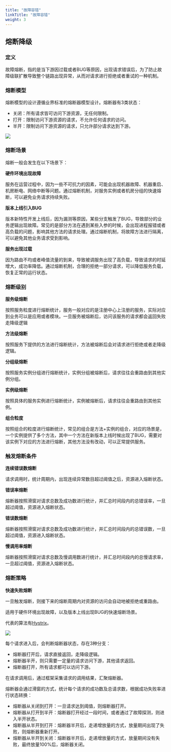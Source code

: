 ```yaml
---
title: "故障容错"
linkTitle: "故障容错"
weight: 3
---
```


## 熔断降级

### 定义

故障熔断，指的是当下游因过载或者BUG等原因，出现请求错误后，为了防止故障级联扩散导致整个链路出现异常，从而对请求进行拒绝或者重试的一种机制。

### 熔断模型

熔断模型的设计遵循业界标准的熔断器模型设计。熔断器有3类状态：

- 关闭：所有请求皆可访问下游资源，无任何限制。
- 打开：限制访问下游资源的请求，不允许任何请求的访问。
- 半开：限制访问下游资源的请求，只允许部分请求达到下游。

![](https://martinfowler.com/bliki/images/circuitBreaker/state.png)

### 熔断场景

熔断一般会发生在以下场景下：

**硬件环境出现故障**

服务在运营过程中，因为一些不可抗力的因素，可能会出现机器故障、机器重启、机房断电、网络中断等问题。通过熔断机制，对服务实例或者机房分组的快速熔断，可以避免业务请求持续失败。

**版本上线引入BUG**

版本新特性开发上线后，因为漏测等原因，某些分支触发了BUG，导致部分的业务逻辑出现故障。常见的是部分方法在遇到某些入参的时候，会出现进程报错或者高负载的问题，影响其他方法的请求处理。通过熔断机制，将故障方法进行隔离，可以避免其他业务请求受到影响。

**服务出现过载**

因为路由不均或者峰值流量的到来，导致被调服务出现了高负载，导致请求的时延增大，成功率降低。通过熔断机制，合理的拒绝一部分请求，可以降低服务负载，恢复正常的运行状态。

### 熔断级别

**服务级熔断**

按照服务粒度进行熔断统计，服务一般对应的是注册中心上注册的服务，实际对应到业务可以是应用或者模块。一旦服务被熔断后，访问该服务的请求都会返回失败走降级逻辑

**方法级熔断**

按照服务下提供的方法进行熔断统计，方法被熔断后会对请求进行拒绝或者走降级逻辑。

**分组级熔断**

按照服务实例分组进行熔断统计，实例分组被熔断后，请求往往会重路由到其他实例分组。

**实例级熔断**

按照具体的服务实例进行熔断统计，实例被熔断后，请求往往会重路由到其他实例。

**组合粒度**

按照组合的粒度进行熔断统计，常见的组合是方法+实例的组合，对应的场景是，一个实例提供了多个方法，其中一个方法在新版本上线时候出现了BUG，需要对该实例下对应的方法进行熔断，其他方法没有改动，可以正常提供服务。

### 触发熔断条件

**连续错误数熔断**

请求调用时，统计周期内，出现连续异常数目超过阈值之后，资源进入熔断状态。

**错误率熔断**

熔断器按照滑窗对请求总数及成功数进行统计，并汇总时间段内的总错误率，一旦超过阈值，资源进入熔断状态。

**错误数熔断**

熔断器按照滑窗对请求总数及成功数进行统计，并汇总时间段内的总错误数，一旦超过阈值，资源进入熔断状态。

**慢调用率熔断**

熔断器按照滑窗对请求总数及慢调用数进行统计，并汇总时间段内的总慢请求率，一旦超过阈值，资源进入熔断状态。

### 熔断策略

**快速失败熔断**

一旦触发熔断，则接下来的熔断周期内对资源的访问会自动地被拒绝或重路由。

适用于硬件环境出现故障，以及版本上线出现BUG的快速熔断场景。

代表的算法有[Hystrix](https://github.com/Netflix/Hystrix/wiki)。

![](../图片/故障容错/快速失败.png)

每个请求进入后，会判断熔断器状态，存在3种分支：

- 熔断器打开后，请求直接返回，走降级逻辑。
- 熔断器半开，则只需要一定量的请求访问下游，其他请求返回。
- 熔断器打开，所有请求都可以访问下游。

在请求调用后，通过框架采集请求的调用结果，汇聚熔断器。

熔断器会通过滑窗的方式，统计每个请求的成功数及总请求数，根据成功失败率进行状态转换：

-  熔断器从关闭到打开：一旦请求达到阈值，则熔断器打开。
-  熔断器从打开到半开：熔断器打开经过一段时间，或者通过了故障探测，则进入半开状态。
-  熔断器从半开到打开：熔断器半开后，走递增放量的方式，放量期间出现了失败，则熔断器重新打开。
-  熔断器从半开到关闭：熔断器半开后，走递增放量的方式，放量期间没有失败，最终放量100%后，熔断器关闭。